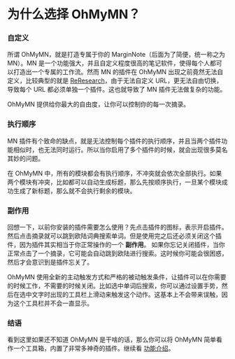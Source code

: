 # 为什么选择 OhMyMN？

### 自定义

所谓 OhMyMN，就是打造专属于你的 MarginNote（后面为了简便，统一称之为 MN）。MN 是一个功能强大，并且自定义程度很高的笔记软件，使得每个人都可以打造出一个专属的工作流。然而 MN 的插件在 OhMyMN 出现之前竟然无法自定义，比较典型的就是 [ReResearch](https://bbs.marginnote.cn/t/topic/7069)，由于无法自定义 URL，更无法自由切换，导致每个 URL 都必须单独一个插件。这也就导致了 MN 插件无法做复杂的功能。

OhMyMN 提供给你最大的自由度，让你可以控制你的每一次摘录。

### 执行顺序

MN 插件有个致命的缺点，就是无法控制每个插件的执行顺序，并且当两个插件功能相似时，也无法同时运行。所以当你启用了多个插件的时候，就会出现很多莫名其妙的问题。

在 OhMyMN 中，所有的模块都会有执行顺序，不冲突就会依次全部执行。如果两个模块有冲突，比如都可以自动生成标题，那么先按顺序执行，一旦某个模块成功生成了新标题，那么就不会执行剩余的模块。

### 副作用

回想一下，以前你安装的插件需要怎么使用？先点击插件的图标，表示开启插件。然后点击摘录就可以跳到欧陆词典搜索单词。但是使用完之后还必须关闭这个插件，因为插件其实相当于你正常操作的一个 **副作用**。 如果你忘记关闭插件，当你正常点击了一个摘录，它可能会自动跳到欧陆进行搜索。这时候你可能会很困惑，然后才会意识到是插件忘关了。

OhMyMN 使用全新的主动触发方式和严格的被动触发条件，让插件可以在你需要的时候工作，不需要的时候关闭。比如选中单词后搜索，你可以通过设置手势，然后在选中文字时出现的工具栏上滑动来触发这个动作。这基本上不会带来误触，因为这个工具栏并不会一直显示。

### 结语

看到这里如果还不知道 OhMyMN 是干啥的话，那么你可以将 OhMyMN 简单看作一个工具箱，内置了非常多神奇的插件。继续看 [功能介绍](./fundation/module.md)。
